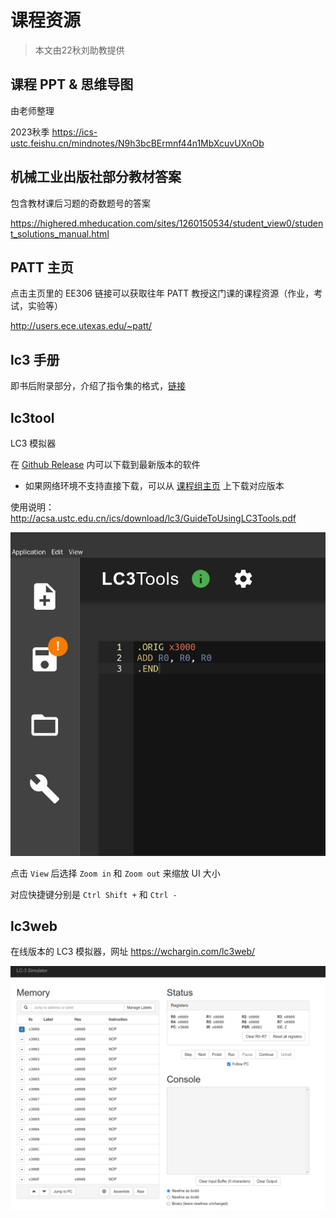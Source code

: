 # 课程资源

> 本文由22秋刘助教提供

## 课程 PPT & 思维导图

由老师整理

2023秋季 <https://ics-ustc.feishu.cn/mindnotes/N9h3bcBErmnf44n1MbXcuvUXnOb>

## 机械工业出版社部分教材答案

包含教材课后习题的奇数题号的答案

<https://highered.mheducation.com/sites/1260150534/student_view0/student_solutions_manual.html>

## PATT 主页

点击主页里的 EE306 链接可以获取往年 PATT 教授这门课的课程资源（作业，考试，实验等）

<http://users.ece.utexas.edu/~patt/>

## lc3 手册

即书后附录部分，介绍了指令集的格式，[链接](http://acsa.ustc.edu.cn/ics/download/lc3/lc3-handbook.pdf)

## lc3tool

LC3 模拟器

在 [Github Release](https://github.com/chiragsakhuja/lc3tools/releases) 内可以下载到最新版本的软件

- 如果网络环境不支持直接下载，可以从 [课程组主页](https://acsa.ustc.edu.cn/ics/download.html) 上下载对应版本

使用说明： <http://acsa.ustc.edu.cn/ics/download/lc3/GuideToUsingLC3Tools.pdf>

![](../images/lc3tools.png)

点击 `View` 后选择 `Zoom in` 和 `Zoom out` 来缩放 UI 大小

对应快捷键分别是 `Ctrl Shift +` 和 `Ctrl -`

## lc3web

在线版本的 LC3 模拟器，网址 <https://wchargin.com/lc3web/>

![](../images/lc3web.png)
